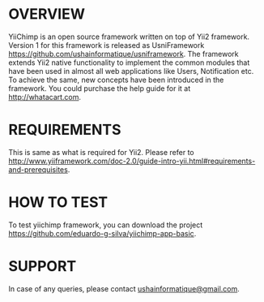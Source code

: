 OVERVIEW
================================

YiiChimp is an open source framework written on top of Yii2 framework. Version 1 for this framework is released as UsniFramework https://github.com/ushainformatique/usniframework. 
The framework extends Yii2 native functionality to implement the common modules that have been used in almost all web applications like Users, Notification etc. To achieve the same, new concepts have been introduced in the framework.
You could purchase the help guide for it at http://whatacart.com. 

REQUIREMENTS
================================

This is same as what is required for Yii2. Please refer to http://www.yiiframework.com/doc-2.0/guide-intro-yii.html#requirements-and-prerequisites.

HOW TO TEST
================================
To test yiichimp framework, you can download the project https://github.com/eduardo-g-silva/yiichimp-app-basic.

SUPPORT
================================
In case of any queries, please contact ushainformatique@gmail.com.